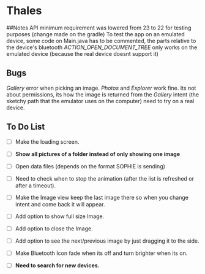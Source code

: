 # Thales

##Notes
API minimum requirement was lowered from 23 to 22 for testing purposes
(change made on the gradle)
To test the app on an emulated device, some code on Main.java has to be commented, the parts relative to the device's bluetooth
*ACTION_OPEN_DOCUMENT_TREE* only works on the emulated device (because the real device doesnt support it)


## Bugs
*Gallery* error when picking an image. *Photos* and *Explorer* work fine.
Its not about permissions, its how the image is returned from the *Gallery* intent (the sketchy path that the emulator uses on the computer) need to try on a real device.

## To Do List
- [ ] Make the loading screen.

- [ ] **Show all pictures of a folder instead of only showing one image**
- [ ] Open data files (depends on the format SOPHIE is sending)

- [ ] Need to check when to stop the animation (after the list is refreshed or after a timeout).
- [ ] Make the Image view keep the last image there so when you change intent and come back it will appear.
- [ ] Add option to show full size Image.
- [ ] Add option to close the Image.
- [ ] Add option to see the next/previous image by just dragging it to the side.
- [ ] Make Bluetooth Icon fade when its off and turn brighter when its on.
- [ ] **Need to search for new devices.**
